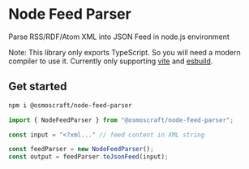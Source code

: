 # Node Feed Parser

Parse RSS/RDF/Atom XML into JSON Feed in node.js environment

Note: This library only exports TypeScript. So you will need a modern compiler to use it. Currently only supporting [vite](https://vitejs.dev/) and [esbuild](https://esbuild.github.io/).

## Get started

```sh
npm i @osmoscraft/node-feed-parser
```

```TypeScript
import { NodeFeedParser } from "@osmoscraft/node-feed-parser";

const input = "<?xml..." // feed content in XML string

const feedParser = new NodeFeedParser();
const output = feedParser.toJsonFeed(input);
```
